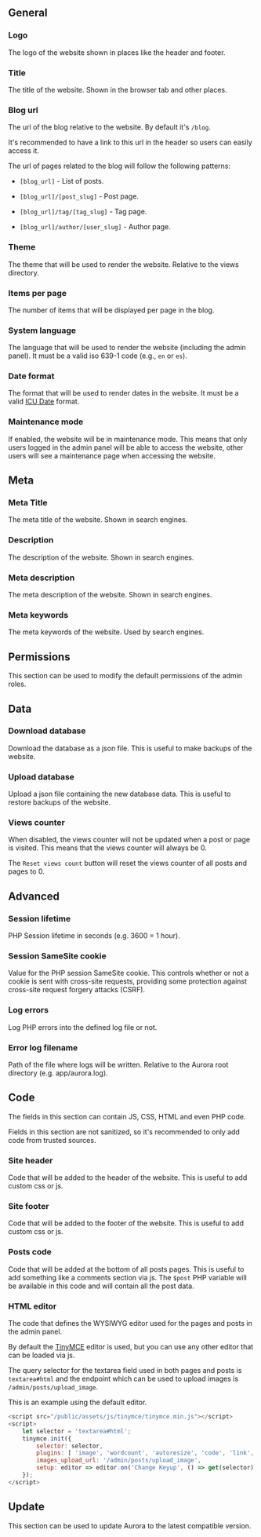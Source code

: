 ## General

### Logo

The logo of the website shown in places like the header and footer.

### Title

The title of the website. Shown in the browser tab and other places.

### Blog url

The url of the blog relative to the website. By default it's `/blog`.

It's recommended to have a link to this url in the header so users can easily access it.

The url of pages related to the blog will follow the following patterns:

- `[blog_url]` - List of posts.

- `[blog_url]/[post_slug]` - Post page.

- `[blog_url]/tag/[tag_slug]` - Tag page.

- `[blog_url]/author/[user_slug]` - Author page.

### Theme

The theme that will be used to render the website. Relative to the views directory.

### Items per page

The number of items that will be displayed per page in the blog.

### System language

The language that will be used to render the website (including the admin panel). It must be a valid iso 639-1 code (e.g., `en` or `es`).

### Date format

The format that will be used to render dates in the website. It must be a valid [ICU Date](https://unicode-org.github.io/icu/userguide/format_parse/datetime/#datetime-format-syntax) format.

### Maintenance mode

If enabled, the website will be in maintenance mode. This means that only users logged in the admin panel will be able to access the website, other users will see a maintenance page when accessing the website.

## Meta

### Meta Title

The meta title of the website. Shown in search engines.

### Description

The description of the website. Shown in search engines.

### Meta description

The meta description of the website. Shown in search engines.

### Meta keywords

The meta keywords of the website. Used by search engines.

## Permissions

This section can be used to modify the default permissions of the admin roles.

## Data

### Download database

Download the database as a json file. This is useful to make backups of the website.

### Upload database

Upload a json file containing the new database data. This is useful to restore backups of the website.

### Views counter

When disabled, the views counter will not be updated when a post or page is visited. This means that the views counter will always be 0.

The `Reset views count` button will reset the views counter of all posts and pages to 0.

## Advanced

### Session lifetime

PHP Session lifetime in seconds (e.g. 3600 = 1 hour).

### Session SameSite cookie

Value for the PHP session SameSite cookie. This controls whether or not a cookie is sent with cross-site requests, providing some protection against cross-site request forgery attacks (CSRF).

### Log errors

Log PHP errors into the defined log file or not.

### Error log filename

Path of the file where logs will be written. Relative to the Aurora root directory (e.g. app/aurora.log).

## Code

The fields in this section can contain JS, CSS, HTML and even PHP code.

Fields in this section are not sanitized, so it's recommended to only add code from trusted sources.

### Site header

Code that will be added to the header of the website. This is useful to add custom css or js.

### Site footer

Code that will be added to the footer of the website. This is useful to add custom css or js.

### Posts code

Code that will be added at the bottom of all posts pages. This is useful to add something like a comments section via js. The `$post` PHP variable will be available in this code and will contain all the post data.

### HTML editor

The code that defines the WYSIWYG editor used for the pages and posts in the admin panel.

By default the [TinyMCE](https://www.tiny.cloud) editor is used, but you can use any other editor that can be loaded via js.

The query selector for the textarea field used in both pages and posts is `textarea#html` and the endpoint which can be used to upload images is `/admin/posts/upload_image`.

This is an example using the default editor.

```js
<script src="/public/assets/js/tinymce/tinymce.min.js"></script>
<script>
    let selector = 'textarea#html';
    tinymce.init({
        selector: selector,
        plugins: [ 'image', 'wordcount', 'autoresize', 'code', 'link', 'lists' ],
        images_upload_url: '/admin/posts/upload_image',
        setup: editor => editor.on('Change Keyup', () => get(selector).innerHTML = editor.getContent()),
    });
</script>
```

## Update

This section can be used to update Aurora to the latest compatible version.